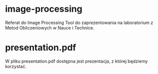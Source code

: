 # image-processing
Referat do Image Processing Tool do zaprezentowania na laboratorium z Metod Obliczeniowych w Nauce i Technice.

# presentation.pdf
W pliku presentation.pdf dostępna jest prezentacja, z której będziemy korzystać.
